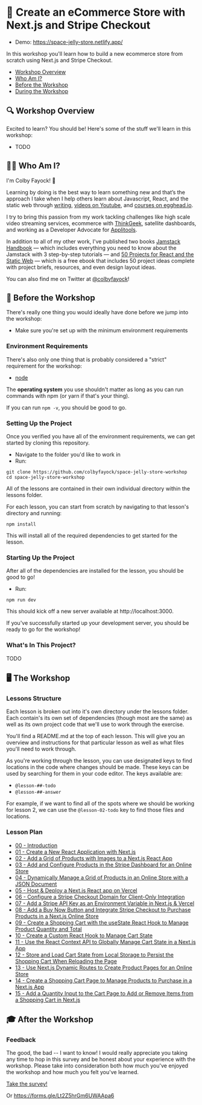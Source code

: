 # 🛒 Create an eCommerce Store with Next.js and Stripe Checkout

* Demo: https://space-jelly-store.netlify.app/

In this workshop you'll learn how to build a new ecommerce store from scratch using Next.js and Stripe Checkout.

* [Workshop Overview](#workshop-overview)
* [Who Am I?](#who-am-i)
* [Before the Workshop](#before-the-workshop)
* [During the Workshop](#during-the-workshop)

## 🔍 Workshop Overview
Excited to learn? You should be! Here's some of the stuff we'll learn in this workshop:
* TODO

## 👨‍🚀 Who Am I?
I'm Colby Fayock! 👋

Learning by doing is the best way to learn something new and that’s the approach I take when I help others learn about Javascript, React, and the static web through [writing](https://www.freecodecamp.org/news/author/colbyfayock/), [videos on Youtube](https://www.youtube.com/colbyfayock), and [courses on egghead.io](https://egghead.io/instructors/colby-fayock?af=atzgap).

I try to bring this passion from my work tackling challenges like high scale video streaming services, ecommerce with [ThinkGeek](https://twitter.com/thinkgeek), satellite dashboards, and working as a Developer Advocate for [Applitools](https://applitools.com/).

In addition to all of my other work, I've published two books [Jamstack Handbook](https://jamstackhandbook.com/) — which includes everything you need to know about the Jamstack with 3 step-by-step tutorials — and [50 Projects for React and the Static Web](https://50reactprojects.com/) — which is a free ebook that includes 50 project ideas complete with project briefs, resources, and even design layout ideas.

You can also find me on Twitter at [@colbyfayock](https://twitter.com/colbyfayock)!

## 🧰 Before the Workshop

There's really one thing you would ideally have done before we jump into the workshop:
* Make sure you're set up with the minimum environment requirements

### Environment Requirements
There's also only one thing that is probably considered a "strict" requirement for the workshop:
* [node](https://nodejs.org/en/)

The **operating system** you use shouldn't matter as long as you can run commands with npm (or yarn if that's your thing).

If you can run `npm -v`, you should be good to go.

### Setting Up the Project
Once you verified you have all of the environment requirements, we can get started by cloning this repository.
* Navigate to the folder you'd like to work in
* Run:
```
git clone https://github.com/colbyfayock/space-jelly-store-workshop
cd space-jelly-store-workshop
```

All of the lessons are contained in their own individual directory within the lessons folder.

For each lesson, you can start from scratch by navigating to that lesson's directory and running:
```
npm install
```

This will install all of the required dependencies to get started for the lesson.

### Starting Up the Project
After all of the dependencies are installed for the lesson, you should be good to go!
* Run:
```
npm run dev
```

This should kick off a new server available at http://localhost:3000.

If you've successfully started up your development server, you should be ready to go for the workshop!

### What's In This Project?
TODO

## 🖥 The Workshop

### Lessons Structure

Each lesson is broken out into it's own directory under the lessons folder. Each contain's its own set of dependencies (though most are the same) as well as its own project code that we'll use to work through the exercise.

You'll find a README.md at the top of each lesson. This will give you an overview and instructions for that particular lesson as well as what files you'll need to work through.

As you're working through the lesson, you can use designated keys to find locations in the code where changes should be made. These keys can be used by searching for them in your code editor. The keys available are:
* `@lesson-##-todo`
* `@lesson-##-answer`

For example, if we want to find all of the spots where we should be working for lesson 2, we can use the `@lesson-02-todo` key to find those files and locations.

### Lesson Plan

* [00 - Introduction](https://github.com/colbyfayock/space-jelly-store-workshop/tree/main/lessons/00%20-%20Introduction)
* [01 - Create a New React Application with Next.js](https://github.com/colbyfayock/space-jelly-store-workshop/tree/main/lessons/01%20-%20Create%20a%20New%20React%20Application%20with%20Next.js)
* [02 - Add a Grid of Products with Images to a Next.js React App](https://github.com/colbyfayock/space-jelly-store-workshop/tree/main/lessons/02%20-%20Add%20a%20Grid%20of%20Products%20with%20Images%20to%20a%20Next.js%20React%20App)
* [03 - Add and Configure Products in the Stripe Dashboard for an Online Store](https://github.com/colbyfayock/space-jelly-store-workshop/tree/main/lessons/03%20-%20Add%20and%20Configure%20Products%20in%20the%20Stripe%20Dashboard%20for%20an%20Online%20Store)
* [04 - Dynamically Manage a Grid of Products in an Online Store with a JSON Document](https://github.com/colbyfayock/space-jelly-store-workshop/tree/main/lessons/04%20-%20Dynamically%20Manage%20a%20Grid%20of%20Products%20in%20an%20Online%20Store%20with%20a%20JSON%20Document)
* [05 - Host & Deploy a Next.js React app on Vercel](https://github.com/colbyfayock/space-jelly-store-workshop/tree/main/lessons/05%20-%20Host%20%26%20Deploy%20a%20Next.js%20React%20app%20on%20Vercel)
* [06 - Configure a Stripe Checkout Domain for Client-Only Integration](https://github.com/colbyfayock/space-jelly-store-workshop/tree/main/lessons/06%20-%20Configure%20a%20Stripe%20Checkout%20Domain%20for%20Client-Only%20Integration)
* [07 - Add a Stripe API Key as an Environment Variable in Next.js & Vercel](https://github.com/colbyfayock/space-jelly-store-workshop/tree/main/lessons/07%20-%20Add%20a%20Stripe%20API%20Key%20as%20an%20Environment%20Variable%20in%20Next.js%20%26%20Vercel)
* [08 - Add a Buy Now Button and Integrate Stripe Checkout to Purchase Products in a Next.js Online Store](https://github.com/colbyfayock/space-jelly-store-workshop/tree/main/lessons/08%20-%20Add%20a%20Buy%20Now%20Button%20and%20Integrate%20Stripe%20Checkout%20to%20Purchase%20Products%20in%20a%20Next.js%20Online%20Store)
* [09 - Create a Shopping Cart with the useState React Hook to Manage Product Quantity and Total](https://github.com/colbyfayock/space-jelly-store-workshop/tree/main/lessons/09%20-%20Create%20a%20Shopping%20Cart%20with%20the%20useState%20React%20Hook%20to%20Manage%20Product%20Quantity%20and%20Total)
* [10 - Create a Custom React Hook to Manage Cart State](https://github.com/colbyfayock/space-jelly-store-workshop/tree/main/lessons/10%20-%20Create%20a%20Custom%20React%20Hook%20to%20Manage%20Cart%20State)
* [11 - Use the React Context API to Globally Manage Cart State in a Next.js App](https://github.com/colbyfayock/space-jelly-store-workshop/tree/main/lessons/11%20-%20Use%20the%20React%20Context%20API%20to%20Globally%20Manage%20Cart%20State%20in%20a%20Next.js%20App)
* [12 - Store and Load Cart State from Local Storage to Persist the Shopping Cart When Reloading the Page](https://github.com/colbyfayock/space-jelly-store-workshop/tree/main/lessons/12%20-%20Store%20and%20Load%20Cart%20State%20from%20Local%20Storage%20to%20Persist%20the%20Shopping%20Cart%20When%20Reloading%20the%20Page)
* [13 - Use Next.js Dynamic Routes to Create Product Pages for an Online Store](https://github.com/colbyfayock/space-jelly-store-workshop/tree/main/lessons/13%20-%20Use%20Next.js%20Dynamic%20Routes%20to%20Create%20Product%20Pages%20for%20an%20Online%20Store)
* [14 - Create a Shopping Cart Page to Manage Products to Purchase in a Next.js App](https://github.com/colbyfayock/space-jelly-store-workshop/tree/main/lessons/14%20-%20Create%20a%20Shopping%20Cart%20Page%20to%20Manage%20Products%20to%20Purchase%20in%20a%20Next.js%20App)
* [15 - Add a Quantity Input to the Cart Page to Add or Remove Items from a Shopping Cart in Next.js](https://github.com/colbyfayock/space-jelly-store-workshop/tree/main/lessons/15%20-%20Add%20a%20Quantity%20Input%20to%20the%20Cart%20Page%20to%20Add%20or%20Remove%20Items%20from%20a%20Shopping%20Cart%20in%20Next.js)

## 🎓 After the Workshop


### Feedback

The good, the bad -- I want to know! I would really appreciate you taking any time to hop in this survey and be honest about your experience with the workshop. Please take into consideration both how much you've enjoyed the workshop and how much you felt you've learned.

[Take the survey!](https://forms.gle/Lt2Z5hrGm6UWAApa6)

Or https://forms.gle/Lt2Z5hrGm6UWAApa6
